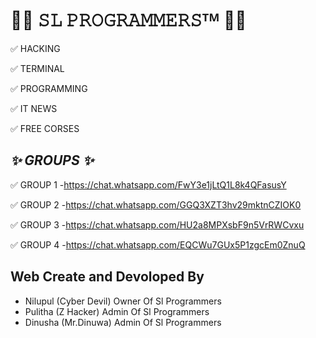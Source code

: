 # ______________🏴‍☠ 𝚂𝙻 𝙿𝚁𝙾𝙶𝚁𝙰𝙼𝙼𝙴𝚁𝚂ᵀᴹ 🏴‍☠______________

✅ HACKING 

✅ TERMINAL 

✅ PROGRAMMING 

✅ IT NEWS 

✅ FREE CORSES 

## _________________✨ GROUPS ✨_________________

✅ GROUP 1  -https://chat.whatsapp.com/FwY3e1jLtQ1L8k4QFasusY

✅ GROUP 2  -https://chat.whatsapp.com/GGQ3XZT3hv29mktnCZIOK0

✅ GROUP 3  -https://chat.whatsapp.com/HU2a8MPXsbF9n5VrRWCvxu

✅ GROUP 4  -https://chat.whatsapp.com/EQCWu7GUx5P1zgcEm0ZnuQ


## Web Create and Devoloped By 


* Nilupul (Cyber Devil) Owner Of Sl Programmers 
* Pulitha (Z Hacker) Admin Of Sl Programmers
* Dinusha (Mr.Dinuwa) Admin Of Sl Programmers 
